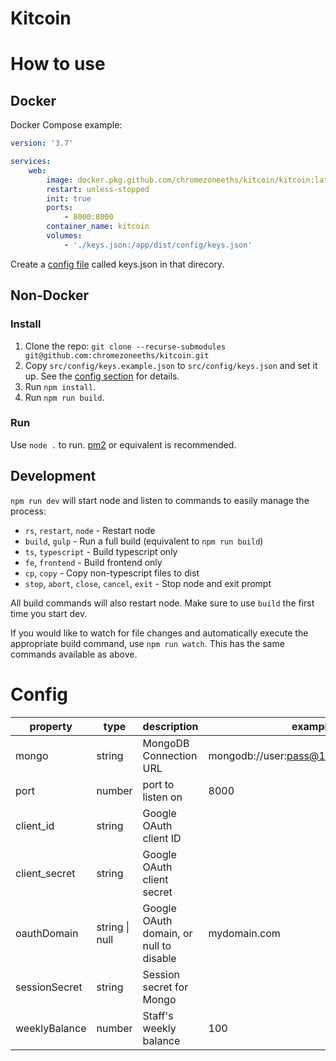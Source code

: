 # Kitcoin

# How to use

## Docker

Docker Compose example:

```yml
version: '3.7'

services:
    web:
        image: docker.pkg.github.com/chromezoneeths/kitcoin/kitcoin:latest
        restart: unless-stopped
        init: true
        ports:
            - 8000:8000
        container_name: kitcoin
        volumes:
            - './keys.json:/app/dist/config/keys.json'
```

Create a [config file](#config) called keys.json in that direcory.

## Non-Docker

### Install

1. Clone the repo: `git clone --recurse-submodules git@github.com:chromezoneeths/kitcoin.git`
2. Copy `src/config/keys.example.json` to `src/config/keys.json` and set it up. See the [config section](#config) for details.
3. Run `npm install`.
4. Run `npm run build`.

### Run

Use `node .` to run. [pm2](https://pm2.keymetrics.io/) or equivalent is recommended.

## Development

`npm run dev` will start node and listen to commands to easily manage the process:

-   `rs`, `restart`, `node` - Restart node
-   `build`, `gulp` - Run a full build (equivalent to `npm run build`)
-   `ts`, `typescript` - Build typescript only
-   `fe`, `frontend` - Build frontend only
-   `cp`, `copy` - Copy non-typescript files to dist
-   `stop`, `abort`, `close`, `cancel`, `exit` - Stop node and exit prompt

All build commands will also restart node. Make sure to use `build` the first time you start dev.

If you would like to watch for file changes and automatically execute the appropriate build command, use `npm run watch`. This has the same commands available as above.

# Config

| property      | type           | description                             | example                                |
| ------------- | -------------- | --------------------------------------- | -------------------------------------- |
| mongo         | string         | MongoDB Connection URL                  | mongodb://user:pass@127.0.0.1:27017/db |
| port          | number         | port to listen on                       | 8000                                   |
| client_id     | string         | Google OAuth client ID                  |                                        |
| client_secret | string         | Google OAuth client secret              |                                        |
| oauthDomain   | string \| null | Google OAuth domain, or null to disable | mydomain.com                           |
| sessionSecret | string         | Session secret for Mongo                |                                        |
| weeklyBalance | number         | Staff's weekly balance                  | 100                                    |
